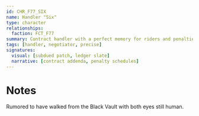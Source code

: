 ```yaml
---
id: CHR_F77_SIX
name: Handler "Six"
type: character
relationships:
  faction: FCT_F77
summary: Contract handler with a perfect memory for riders and penalties; never raises their voice.
tags: [handler, negotiator, precise]
signatures:
  visual: [subdued patch, ledger slate]
  narrative: [contract addenda, penalty schedules]
---
```


# Notes

Rumored to have walked from the Black Vault with both eyes still human.
